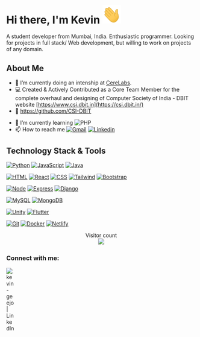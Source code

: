 # Hi there, I'm Kevin  [<img src="./wave.gif " width="50"/>]() 

A student developer from Mumbai, India. Enthusiastic programmer. Looking for projects in full stack/ Web development, but willing to work on projects of any domain.

## About Me

- 🔭 I’m currently doing an intenship at <a href="https://www.linkedin.com/company/cerelabs/?lipi=urn%3Ali%3Apage%3Ad_flagship3_search_srp_all%3BWPvT12rLSDSWu5mefM45sg%3D%3D">CereLabs</a>. 
- 💻 Created & Actively Contributed as a Core Team Member for the complete overhaul and designing of Computer Society of India - DBIT website [https://www.csi.dbit.in](https://csi.dbit.in/)
- 🔭 https://github.com/CSI-DBIT 
<!-- - 👯 I’m looking to collaborate on any web development or java projects.-->
- 🌱 I’m currently learning  ![PHP](https://img.shields.io/badge/php-%23777BB4.svg?style=for-the-badge&logo=php&logoColor=white)
- 📫 How to reach me [![Gmail](https://img.shields.io/badge/-gmail-c14438?style=for-the-badge&logo=Gmail&logoColor=ffffff)](mailto:kevingeejo02@gmail.com) [![Linkedin](https://img.shields.io/badge/linked-0A66C2.svg?style=for-the-badge&logo=linkedin&logoColor=ffffff)](https://www.linkedin.com/in/kevin-geejo/) 
<!-- - [![Discord](https://img.shields.io/badge/discord-5865F2.svg?style=for-the-badge&logo=discord&logoColor=ffffff)]() -->

## Technology Stack & Tools

[![Python](https://img.shields.io/badge/-Python-3776AB?style=flat-square&logo=python&logoColor=ffffff)](https://www.python.org/)
[![JavaScript](https://img.shields.io/badge/-JavaScript-%23F7DF1C?style=flat-square&logo=javascript&logoColor=000000&labelColor=%23F7DF1C&color=%23FFCE5A)](https://www.javascript.com/)
[![Java](https://img.shields.io/badge/-Java-%23F7DF1C?style=flat-square&logo=java&logoColor=000000&labelColor=%23F7DF1C&color=%23FFCE5A)](https://www.java.com)
<!-- [![Rust](https://img.shields.io/badge/-Rust-000000?style=flat-square&logo=rust)](https://www.rust-lang.org) -->

[![HTML](https://img.shields.io/badge/-HTML-E34F26?style=flat-square&logo=html5&logoColor=ffffff)](https://developer.mozilla.org/en-US/docs/Web/HTML)
[![React](https://img.shields.io/badge/-React-61DAFB?style=flat-square&logo=react&logoColor=000000)](https://reactjs.org/)
[![CSS](https://img.shields.io/badge/-CSS-1572B6?style=flat-square&logo=css3&logoColor=ffffff)](https://developer.mozilla.org/en-US/docs/Web/CSS)
[![Tailwind](https://img.shields.io/badge/-Tailwind%20CSS-06B6D4?style=flat-square&logo=tailwindcss&logoColor=ffffff)](https://tailwindcss.com/)
[![Bootstrap](https://img.shields.io/badge/-Bootstrap-7952B3?style=flat-square&logo=bootstrap&logoColor=ffffff)](https://getbootstrap.com/)

[![Node](https://img.shields.io/badge/-Node-339933?style=flat-square&logo=nodedotjs&logoColor=ffffff)](https://nodejs.org/en/)
[![Express](https://img.shields.io/badge/-Express-000000?style=flat-square&logo=express&logoColor=ffffff)](http://expressjs.com/)
[![Django](https://img.shields.io/badge/-Django-092E20?style=flat-square&logo=Django&logoColor=ffffff)](https://www.djangoproject.com/)

<!-- [![Redis](https://img.shields.io/badge/-Redis-DC382D?style=flat-square&logo=Redis&logoColor=ffffff)](https://redis.io/) -->

[![MySQL](https://img.shields.io/badge/-MySQL-4479A1?style=flat-square&logo=MySQL&logoColor=ffffff)](https://www.mysql.com/)
[![MongoDB](https://img.shields.io/badge/-MongoDB-47A248?style=flat-square&logo=MongoDB&logoColor=ffffff)](https://www.mongodb.com/)

[![Unity](https://img.shields.io/badge/-Unity-FFFFFF?style=flat-square&logo=unity&logoColor=000000)](https://unity.com)
[![Flutter](https://img.shields.io/badge/-Flutter-02569B?style=flat-square&logo=flutter&logoColor=ffffff)](https://flutter.dev)

[![Git](https://img.shields.io/badge/-Git-%23F05032?style=flat-square&logo=git&logoColor=ffffff)](https://git-scm.com/)
[![Docker](https://img.shields.io/badge/-Docker-2496ED?style=flat-square&logo=docker&logoColor=ffffff)](https://www.docker.com/)
[![Netlify](https://img.shields.io/badge/-Netlify-00C7B7?style=flat-square&logo=netlify&logoColor=ffffff)](https://app.netlify.com/)





<p align="center"> 
  Visitor count<br>
  <img src="https://profile-counter.glitch.me/KevinGeejo/count.svg" />
</p>

### Connect with me:

[<img align="left" alt="kevin-geejo | LinkedIn" width="22px" src="https://www.iconsdb.com/icons/preview/white/linkedin-3-xxl.png" />][linkedin]

[linkedin]: https://www.linkedin.com/in/kevin-geejo/
